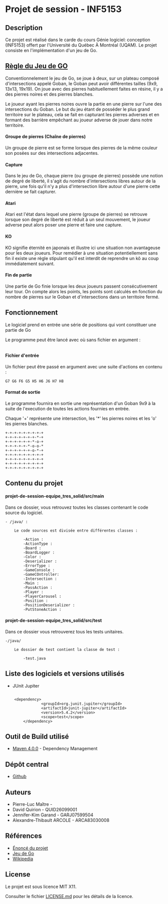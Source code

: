 # Projet de session - INF5153

## Description 
Ce projet est réalisé dans le carde du cours Génie logiciel: conception (INF5153) offert par l'Université du Québec À 
Montréal (UQAM). Le projet consiste en l'implémentation d'un jeu de Go. 

## [Règle du Jeu de GO](https://www.jeudego.org/_php/regleGo.php#:~:text=Le%20go%20se%20joue%20%C3%A0,on%20consid%C3%A8re%20la%20partie%20termin%C3%A9e)
Conventionnelement le jeu de Go, se joue à deux, sur un plateau composé d'intersections appelé Goban, 
le Goban peut avoir différentes tailles (9x9, 13x13, 19x19). On joue avec des pierres habituellement faites en résine,
il y a des pierres noires et des pierres blanches. 

Le joueur ayant les pierres noires ouvre la partie en une pierre sur l'une des intersections du Goban.
Le but du jeu étant de posséder le plus grand territoire sur le plateau, cela se fait en capturant les pierres adverses 
et en formant des barrière empêchant au joueur adverse de jouer dans notre territoire.

#### Groupe de pierres (Chaîne de pierres)
Un groupe de pierre est se forme lorsque des pierres de la même couleur son posées sur des intersections adjacentes.
 

#### Capture
Dans le jeu de Go, chaque pierre (ou groupe de pierres) possède une notion de degré de liberté, il s'agit du nombre 
d'intersections libres autour de la pierre, une fois qu'il n'y a plus d'intersection libre autour d'une pierre cette 
dernière se fait capturer.

#### Atari 
Atari est l'état dans lequel une pierre (groupe de pierres) se retrouve lorsque son degré de liberté est réduit à un 
seul mouvement, le joueur adverse peut alors poser une pierre et faire une capture.

#### KO
KO signifie éternité en japonais et illustre ici une situation non avantageuse pour les deux joueurs. Pour remédier à 
une situation potentiellement sans fin il existe une règle stipulant qu'il est interdit de 
reprendre un kô au coup immédiatement suivant. 

#### Fin de partie 
Une partie de Go finie lorsque les deux joueurs passent consécutivement leur tour. On compte alors les points, 
les points sont calculés en fonction du nombre de pierres sur le Goban et d'intersections dans un territoire fermé.

## Fonctionnement
Le logiciel prend en entrée une série de positions qui vont constituer une partie de Go

Le programme peut être lancé avec où sans fichier en argument :

```

```

#### Fichier d'entrée
Un fichier peut être passé en argument avec une suite d'actions en contenu :

```
G7 G6 F6 G5 H5 H6 J6 H7 H8
```

#### Format de sortie 
Le programme fournira en sortie une représentation d'un Goban 9x9 à la suite de l'execution de toutes les actions 
fournies en entrée.

Chaque '+' représente une intersection, les '*' les pierres noires et les 'o' les pierres blanches.

```
+-+-+-+-+-+-+-+-+
+-+-+-+-+-+-+-*-+
+-+-+-+-+-+-*-o-+
+-+-+-+-+-*-o-o-*
+-+-+-+-+-+-o-*-+
+-+-+-+-+-+-+-+-+
+-+-+-+-+-+-+-+-+
+-+-+-+-+-+-+-+-+
+-+-+-+-+-+-+-+-+
```
## Contenu du projet

#### projet-de-session-equipe_tres_solid/src/main
Dans ce dossier, vous retrouvez toutes les classes contenant le code source du logiciel.

    - /java/ :
    
        Le code sources est divisée entre différentes classes :
        
            -Action :
            -ActionType :
            -Board :
            -BoardLogger :
            -Color :
            -Deserializer :
            -ErrorType :
            -GameConsole :
            -GameCOntroller:
            -Intersection :
            -Main :
            -PassAction :
            -Player :
            -PlayerCarousel :
            -Position :
            -PositionDeserializer :
            -PutStoneAction :
          
    
#### projet-de-session-equipe_tres_solid/src/test
Dans ce dossier vous retrouverez tous les tests unitaires.

    -/java/
    
        Le dossier de test contient la classe de test :
        
            -test.java
## Liste des logiciels et versions utilisés 

- JUnit Jupiter 

```

	<dependency>
                <groupId>org.junit.jupiter</groupId>
                <artifactId>junit-jupiter</artifactId>
                <version>5.4.2</version>
                <scope>test</scope>
        </dependency>

```

## Outil de Build utilisé
* [Maven 4.0.0](https://maven.apache.org/) - Dependency Management

## Dépôt central 
* [Github](https://github.com/INF5153-E20/projet-de-session-equipe_tres_solid)

## Auteurs
* Pierre-Luc Maître -
* David Quirion - QUID26099001
* Jennifer-Kim Garand - GARJ07599504 
* Alexandre-Thibault ARCOLE - ARCA83030008

## Références
* [Énoncé du projet](https://github.com/INF5153-E20/Notes/blob/master/projet.md)
* [Jeu de Go](https://www.jeudego.org/_php/regleGo.php#:~:text=Le%20go%20se%20joue%20%C3%A0,on%20consid%C3%A8re%20la%20partie%20termin%C3%A9e.)
* [Wikipedia](https://fr.wikipedia.org/wiki/Go_(jeu))

## License 

Le projet est sous licence MIT X11.

Consulter le fichier [LICENSE.md](LICENSE.md) pour les détails de la licence.

